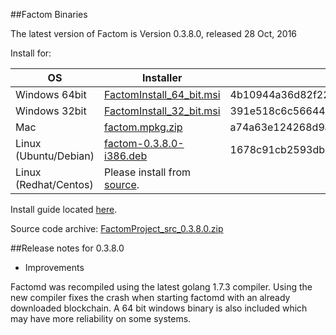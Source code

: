 ##Factom Binaries

The latest version of Factom is Version 0.3.8.0, released 28 Oct, 2016

Install for:

| OS | Installer | sha256sum |
|----|-----|-----|
| Windows 64bit | [FactomInstall_64_bit.msi](https://github.com/FactomProject/distribution/releases/download/v0.3.8.0/FactomInstall_64_bit.msi) | 4b10944a36d82f22fbee837b238f09a709d6e6b13f4d9281922d1d16a8401b1b |
| Windows 32bit | [FactomInstall_32_bit.msi](https://github.com/FactomProject/distribution/releases/download/v0.3.8.0/FactomInstall_32_bit.msi) | 391e518c6c566445058e6ce97c0efc9266e49a883823bfe4a42d09c1c7a64b75 |
| Mac | [factom.mpkg.zip](https://github.com/FactomProject/distribution/releases/download/v0.3.8.0/factom.mpkg.zip) | a74a63e124268d9a31a77866a3042f0243ff0844fb6e830cb6db663ddfd8ebc9 |
| Linux (Ubuntu/Debian) | [factom-0.3.8.0-i386.deb](https://github.com/FactomProject/distribution/releases/download/v0.3.8.0/factom-0.3.8.0-i386.deb) | 1678c91cb2593db22c9ff8e3ee223a1c60991569698b01454387941247d3b3c5 |
| Linux (Redhat/Centos) | Please install from [source](https://github.com/FactomProject/FactomDocs/blob/master/communityTesterDirections.md).  |  |

Install guide located [here](https://factom.com/devs/docs/howto/binaries-install-guide).

Source code archive: [FactomProject_src_0.3.8.0.zip](https://github.com/FactomProject/distribution/releases/download/v0.3.8.0/FactomProject_src_0.3.8.0.zip)


##Release notes for 0.3.8.0

- Improvements

Factomd was recompiled using the latest golang 1.7.3 compiler. Using the new compiler fixes the crash when starting factomd with an already downloaded blockchain. A 64 bit windows binary is also included which may have more reliability on some systems.

